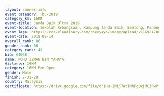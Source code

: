 ```yaml
---
layout: runner-info 
event_category: jbu-2019 
category_km: 16KM 
event-title: Janda Baik Ultra 2019 
event-location: Sekolah Kebangsaan, Kampung Janda Baik, Bentong, Pahang, Malaysia 
event-logo: https://res.cloudinary.com/raceyaya/image/upload/v1569217009/logo/janda-baik_vch1pc.jpg 
event-date: 2019-09-14
overall_rank: 86
gender_rank: 66
category_rank: 45
bib: 61068
name: MOHD IZWAN BIN YAHAYA
distance: 16KM
category: 16KM Men Open
gender: Male
finish: 2-31-28
country: Malaysia
certificate: https://drive.google.com/file/d/1Hu-IMij7WtTMhPgQxjMC3RwPf7jxEtZA/view?usp=sharing
---
```

